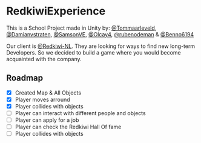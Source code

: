 # RedkiwiExperience

This is a School Project made in Unity by: [@Tommaarleveld](https://github.com/Tommaarleveld/), [@Damianvstraten](https://github.com/Damianvstraten/), [@SamsonVE](https://github.com/SamsonVE/), [@Olcay4](https://github.com/Olcay4/), [@rubenodeman](https://github.com/rubenodeman/) & [@Benno6194](https://github.com/Benno6194/)

Our client is [@Redkiwi-NL](https://github.com/Redkiwi-NL/). They are looking for ways to find new long-term Developers. So we decided to build a game where you would become acquainted with the company.

## Roadmap

* [x] Created Map & All Objects
* [x] Player moves arround
* [x] Player collides with objects
* [ ] Player can interact with different people and objects
* [ ] Player can apply for a job
* [ ] Player can check the Redkiwi Hall Of fame
* [ ] Player collides with objects
